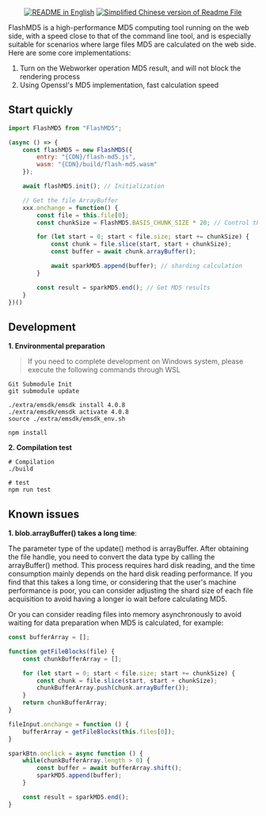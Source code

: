 <p align="center">
<a href="./README.md"><img alt="README in English" src="https://img.shields.io/badge/English-d9d9d9"></a>
<a href="./README_CN.md"><img alt="Simplified Chinese version of Readme File" src="https://img.shields.io/badge/Simplified Chinese-d9d9d9"></a>
</p>

FlashMD5 is a high-performance MD5 computing tool running on the web side, with a speed close to that of the command line tool, and is especially suitable for scenarios where large files MD5 are calculated on the web side. Here are some core implementations:

1. Turn on the Webworker operation MD5 result, and will not block the rendering process
2. Using Openssl's MD5 implementation, fast calculation speed

## Start quickly

```js
import FlashMD5 from "FlashMD5";

(async () => {
    const flashMD5 = new FlashMD5({
        entry: "{CDN}/flash-md5.js",
        wasm: "{CDN}/build/flash-md5.wasm"
    });

    await flashMD5.init(); // Initialization

    // Get the file ArrayBuffer
    xxx.onchange = function() {
        const file = this.file[0];
        const chunkSize = FlashMD5.BASIS_CHUNK_SIZE * 20; // Control the shard size, BASIS_CHUNK_SIZE = 5MB

        for (let start = 0; start < file.size; start += chunkSize) {
            const chunk = file.slice(start, start + chunkSize);
            const buffer = await chunk.arrayBuffer();

            await sparkMD5.append(buffer); // sharding calculation
        }

        const result = sparkMD5.end(); // Get MD5 results
    }
})()

```

## Development

**1. Environmental preparation**

> If you need to complete development on Windows system, please execute the following commands through WSL

```shell
Git Submodule Init
git submodule update

./extra/emsdk/emsdk install 4.0.8
./extra/emsdk/emsdk activate 4.0.8
source ./extra/emsdk/emsdk_env.sh

npm install

```

**2. Compilation test**

```shell
# Compilation
./build

# test
npm run test

```

## Known issues

**1. blob.arrayBuffer() takes a long time**:

The parameter type of the update() method is arrayBuffer. After obtaining the file handle, you need to convert the data type by calling the arrayBuffer() method. This process requires hard disk reading, and the time consumption mainly depends on the hard disk reading performance. If you find that this takes a long time, or considering that the user's machine performance is poor, you can consider adjusting the shard size of each file acquisition to avoid having a longer io wait before calculating MD5.

Or you can consider reading files into memory asynchronously to avoid waiting for data preparation when MD5 is calculated, for example:

```js
const bufferArray = [];

function getFileBlocks(file) {
    const chunkBufferArray = [];

    for (let start = 0; start < file.size; start += chunkSize) {
        const chunk = file.slice(start, start + chunkSize);
        chunkBufferArray.push(chunk.arrayBuffer());
    }
    return chunkBufferArray;
}

fileInput.onchange = function () {
    bufferArray = getFileBlocks(this.files[0]);
}

sparkBtn.onclick = async function () {
    while(chunkBufferArray.length > 0) {
        const buffer = await bufferArray.shift();
        sparkMD5.append(buffer);
    }

    const result = sparkMD5.end();
}

```

